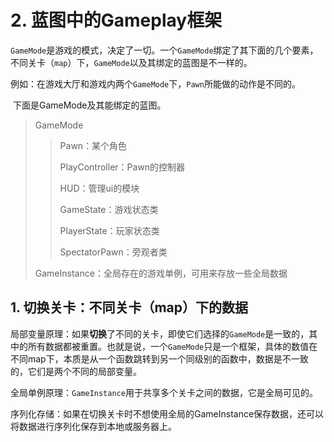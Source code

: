 # 2. 蓝图中的Gameplay框架

​	`GameMode`是游戏的模式，决定了一切。一个`GameMode`绑定了其下面的几个要素，不同关卡（`map`）下，`GameMode`以及其绑定的蓝图是不一样的。

​	例如：在游戏大厅和游戏内两个`GameMode`下，`Pawn`所能做的动作是不同的。

​	下面是GameMode及其能绑定的蓝图。

> GameMode
>
> >Pawn：某个角色
> >
> >PlayController：Pawn的控制器
> >
> >HUD：管理ui的模块
> >
> >GameState：游戏状态类
> >
> >PlayerState：玩家状态类
> >
> >SpectatorPawn：旁观者类
>
> GameInstance：全局存在的游戏单例，可用来存放一些全局数据

## 1. 切换关卡：不同关卡（map）下的数据

​	局部变量原理：如果**切换**了不同的关卡，即使它们选择的`GameMode`是一致的，其中的所有数据都被重置。也就是说，一个`GameMode`只是一个框架，具体的数值在不同map下，本质是从一个函数跳转到另一个同级别的函数中，数据是不一致的，它们是两个不同的局部变量。

​	全局单例原理：`GameInstance`用于共享多个关卡之间的数据，它是全局可见的。

​	序列化存储：如果在切换关卡时不想使用全局的GameInstance保存数据，还可以将数据进行序列化保存到本地或服务器上。

